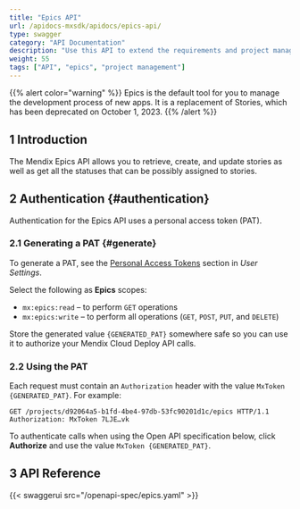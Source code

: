 ```yaml
---
title: "Epics API"
url: /apidocs-mxsdk/apidocs/epics-api/
type: swagger
category: "API Documentation"
description: "Use this API to extend the requirements and project management capabilities of the Mendix Platform or connect third-party service management and project management tools."
weight: 55
tags: ["API", "epics", "project management"]
---
```


{{% alert color="warning" %}}
Epics is the default tool for you to manage the development process of new apps. It is a replacement of Stories, which has been deprecated on October 1, 2023.
{{% /alert %}}

## 1 Introduction

The Mendix Epics API allows you to retrieve, create, and update stories as well as get all the statuses that can be possibly assigned to stories.

## 2 Authentication {#authentication}

Authentication for the Epics API uses a personal access token (PAT).

### 2.1 Generating a PAT {#generate}

To generate a PAT, see the [Personal Access Tokens](/community-tools/mendix-profile/user-settings/#pat) section in *User Settings*.

Select the following as **Epics** scopes:

* `mx:epics:read` – to perform `GET` operations
* `mx:epics:write` – to perform all operations (`GET`, `POST`, `PUT`, and `DELETE`)

Store the generated value `{GENERATED_PAT}` somewhere safe so you can use it to authorize your Mendix Cloud Deploy API calls.

### 2.2 Using the PAT

Each request must contain an `Authorization` header with the value `MxToken {GENERATED_PAT}`. For example:

```http {linenos=false}
GET /projects/d92064a5-b1fd-4be4-97db-53fc90201d1c/epics HTTP/1.1
Authorization: MxToken 7LJE…vk
```

To authenticate calls when using the Open API specification below, click **Authorize** and use the value `MxToken {GENERATED_PAT}`.

## 3 API Reference

{{< swaggerui src="/openapi-spec/epics.yaml"  >}}
